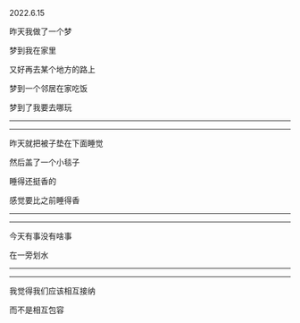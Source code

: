 2022.6.15

昨天我做了一个梦

梦到我在家里

又好再去某个地方的路上

梦到一个邻居在家吃饭

梦到了我要去哪玩

-------

---------

昨天就把被子垫在下面睡觉

然后盖了一个小毯子

睡得还挺香的

感觉要比之前睡得香

--------

--------------

今天有事没有啥事

在一旁划水

------

------------

我觉得我们应该相互接纳

而不是相互包容

